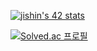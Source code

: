 <a href="https://github.com/Coday-meric/badge42"><img src="https://badge42.coday.fr/api/v2/clswo971a775801p49o2zoyie/stats?cursusId=21&coalitionId=456" alt="jishin's 42 stats" /></a>

[![Solved.ac
프로필](http://mazassumnida.wtf/api/v2/generate_badge?boj=xhxhdk017)](https://solved.ac/xhxhdk017)

<!--
**suya314/suya314** is a ✨ _special_ ✨ repository because its `README.md` (this file) appears on your GitHub profile.

Here are some ideas to get you started:

- 🔭 I’m currently working on ...
- 🌱 I’m currently learning ...
- 👯 I’m looking to collaborate on ...
- 🤔 I’m looking for help with ...
- 💬 Ask me about ...
- 📫 How to reach me: ...
- 😄 Pronouns: ...
- ⚡ Fun fact: ...
-->
